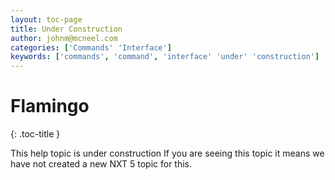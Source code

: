```yaml
---
layout: toc-page
title: Under Construction
author: johnm@mcneel.com
categories: ['Commands' 'Interface']
keywords: ['commands', 'command', 'interface' 'under' 'construction']
---
```



# Flamingo
{: .toc-title }

This help topic is under construction
If you are seeing this topic it means we have not created a new NXT 5 topic for this.
